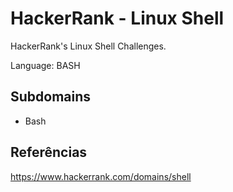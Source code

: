 # HackerRank - Linux Shell
HackerRank's Linux Shell Challenges.

Language: BASH


## Subdomains
- Bash


## Referências
https://www.hackerrank.com/domains/shell